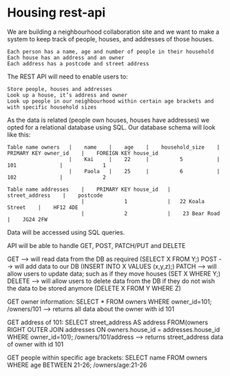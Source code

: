 # Housing rest-api

We are building a neighbourhood collaboration site and we want to make a system to keep track of people, houses, and addresses of those houses.

    Each person has a name, age and number of people in their household
    Each house has an address and an owner
    Each address has a postcode and street address

The REST API will need to enable users to:

    Store people, houses and addresses
    Look up a house, it’s address and owner
    Look up people in our neighbourhood within certain age brackets and with specific household sizes

As the data is related (people own houses, houses have addresses) we opted for a relational database using SQL.
Our database schema will look like this:

    Table name owners   |    name    |    age    |    household_size    |   PRIMARY KEY owner_id    |    FOREIGN KEY house_id 
                        |    Kai     |    22     |          5           |          101              |             1
                        |    Paola   |    25     |          6           |          102              |             2

    Table name addresses    |    PRIMARY KEY house_id   |    street_address    |    postcode  
                            |             1             |   22 Koala Street    |    HF12 4DE       
                            |             2             |    23 Bear Road      |    JG24 2FW      

Data will be accessed using SQL queries.

API will be able to handle GET, POST, PATCH/PUT and DELETE

GET --> will read data from the DB as required (SELECT X FROM Y;)
POST --> will add data to our DB (INSERT INTO X VALUES (x,y,z);)
PATCH --> will allow users to update data; such as if they move houses (SET X WHERE Y;)
DELETE --> will allow users to delete data from the DB if they do not wish the data to be stored anymore (DELETE X FROM Y WHERE Z)

GET owner information: 
    SELECT * FROM owners WHERE owner_id=101;
/owners/101 --> returns all data about the owner with id 101

GET address of 101: 
    SELECT street_address AS address FROM(owners RIGHT OUTER JOIN addresses ON owners.house_id = addresses.house_id WHERE owner_id=101);
/owners/101/address --> returns street_address data of owner with id 101

GET people within specific age brackets:
    SELECT name FROM owners WHERE age BETWEEN 21-26;
/owners/age:21-26